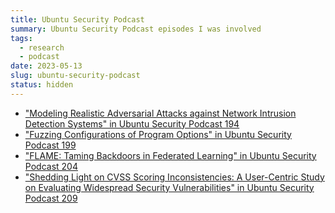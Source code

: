 ```yaml
---
title: Ubuntu Security Podcast
summary: Ubuntu Security Podcast episodes I was involved
tags:
  - research
  - podcast
date: 2023-05-13
slug: ubuntu-security-podcast
status: hidden
---
```


- ["Modeling Realistic Adversarial Attacks against Network Intrusion Detection Systems" in Ubuntu Security Podcast 194](/usp-194)
- ["Fuzzing Configurations of Program Options" in Ubuntu Security Podcast 199](/usp-199)
- ["FLAME: Taming Backdoors in Federated Learning" in Ubuntu Security Podcast 204](/usp-204)
- ["Shedding Light on CVSS Scoring Inconsistencies: A User-Centric Study on Evaluating Widespread Security Vulnerabilities" in Ubuntu Security Podcast 209](/usp-209)
